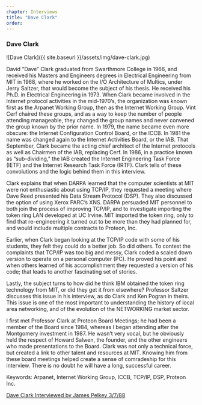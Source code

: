 ```yaml
---
chapter: Interviews
title: "Dave Clark"
order: 
---
```


### Dave Clark

![Dave Clark]({{ site.baseurl }}/assets/img/dave-clark.jpg)

David “Dave” Clark graduated from Swarthmore College in 1966, and received his Masters and Engineers degrees in Electrical Engineering from MIT in 1968, where he worked on the I/O Architecture of Multics, under Jerry Saltzer, that would become the subject of his thesis. He received his Ph.D. in Electrical Engineering in 1973. When Clark became involved in the Internet protocol activities in the mid-1970’s, the organization was known first as the Arpanet Working Group, then as the Internet Working Group. Vint Cerf chaired these groups, and as a way to keep the number of people attending manageable, they changed the group names and never convened the group known by the prior name. In 1979, the name became even more obscure: the Internet Configuration Control Board, or the ICCB. In 1981 the name was changed again to the Internet Activities Board, or the IAB. That September, Clark became the acting chief architect of the Internet protocols as well as Chairmen of the IAB, replacing Cerf. In 1986, in a practice known as “sub-dividing,” the IAB created the Internet Engineering Task Force (IETF) and the Internet Research Task Force (IRTF). Clark tells of these convolutions and the logic behind them in this interview.

Clark explains that when DARPA learned that the computer scientists at MIT were not enthusiastic about using TCP/IP, they requested a meeting where Dave Reed presented his Data Stream Protocol (DSP). They also discussed the option of using Xerox PARC’s XNS. DARPA persuaded MIT personnel to both join the process of improving TCP/IP, and to investigate importing the token ring LAN developed at UC Irvine. MIT imported the token ring, only to find that re-engineering it turned out to be more than they had planned for, and would include multiple contracts to Proteon, Inc.

Earlier, when Clark began looking at the TCP/IP code with some of his students, they felt they could do a better job. So did others. To contest the complaints that TCP/IP was too big and messy, Clark coded a scaled down version to operate on a personal computer (PC). He proved his point and when others learned of his accomplishment they requested a version of his code; that leads to another fascinating set of stories.

Lastly, the subject turns to how did he think IBM obtained the token ring technology from MIT, or did they get it from elsewhere? Professor Saltzer discusses this issue in his interview, as do Clark and Ken Pogran in theirs. This issue is one of the most important to understanding the history of local area networking, and of the evolution of the NETWORKING market sector.

I first met Professor Clark at Proteon Board Meetings; he had been a member of the Board since 1984, whereas I began attending after the Montgomery investment in 1987. He wasn’t very vocal, but he obviously held the respect of Howard Salwen, the founder, and the other engineers who made presentations to the Board. Clark was not only a technical force, but created a link to other talent and resources at MIT. Knowing him from these board meetings helped create a sense of comradeship for this interview. There is no doubt he will have a long, successful career.

Keywords: Arpanet, Internet Working Group, ICCB, TCP/IP, DSP, Proteon Inc.

[Dave Clark Interviewed by James Pelkey 3/7/88](https://archive.computerhistory.org/resources/access/text/2018/02/102738738-05-01-acc.pdf)
